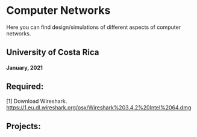 # Computer Networks
Here you can find design/simulations of different aspects of computer networks.

## University of Costa Rica
#### January, 2021


## Required: 
[1] Download Wireshark. https://1.eu.dl.wireshark.org/osx/Wireshark%203.4.2%20Intel%2064.dmg

## Projects:




